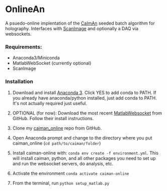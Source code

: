 # OnlineAn

A psuedo-online implentation of the [CaImAn](https://github.com/flatironinstitute/CaImAn)  seeded batch algorithm for holography. Interfaces with [ScanImage](http://scanimage.vidriotechnologies.com/) and optionally a DAQ via websockets.
 

### Requirements:

* Anaconda3/Miniconda
* MatlabWebSocket (currently optional)
* ScanImage


### Installation

1. Download and install [Anaconda 3](https://www.anaconda.com/products/individual). Click YES to add conda to PATH. If you already have anaconda/python installed, just add conda to PATH. It's not actually required just useful.

2. OPTIONAL (for now): Download the most recent [MatlabWebsocket](https://github.com/jebej/MatlabWebSocket) from GitHub. Follow their install instructions.

3. Clone my [caiman_online](https://github.com/willyh101/caiman_online) repo from GitHub.

4. Open Anaconda prompt and change to the directory where you put caiman_online (`cd path/to/caiman/folder`)

5. Install caiman-online with:  `conda env create -f environment.yml`. This will install caiman, python, and all other packages you need to set up and run the websocket servers, do analysis, etc.

5. Activate the environment `conda activate caiman-online`

6. From the terminal, run `python setup_matlab.py`
